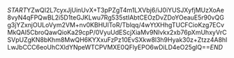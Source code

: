 $START$YZwQI2L7cyxJjUinUvX+T3pPZgT4m1LXVbj6/iJ0iYUSJXyfjMUzXoAe8vyN4qFPQwBL2i5D1teGJKLwu7Rg535stIAbtCEOzDvZDoYOeauE5r90vQGg3jYZxnjOULoVym2VM+nv0KBHUlToR/Tblqq/4wYtXHhgTUCFCioKzg7ECvMkQAI5CbroQawQioKa29cpP/0VyuUdEScjXiaMv9NIvkx2xb76pXmUhxyVrCSVpUZgKN8bKhm8MwQH6KYXxuFzPz10EvSXkw8l3h9Hyak30z+Ztzz4A8hlLwJbCCC6eoUhCXldYNpeWTCPVMXE0QFlyEPO6wDiLD4eO25glQ==$END$